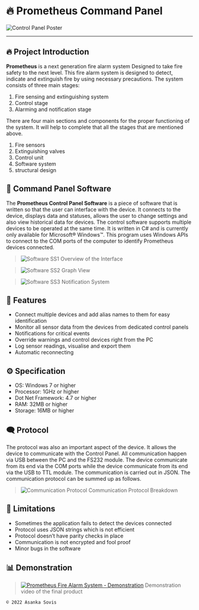 # 🔥 Prometheus Command Panel
![Control Panel Poster](https://user-images.githubusercontent.com/46389631/170832714-0587bb0c-a896-40c6-9f3f-a69c376b9818.png)

---

## 🔥 Project Introduction

**Prometheus** is a next generation fire alarm system Designed to take fire safety to the next level. This fire alarm system is designed to detect, indicate and extinguish fire by using necessary precautions. The system consists of three main stages:
1. Fire sensing and extinguishing system
2. Control stage
3. Alarming and notification stage

There are four main sections and components for the proper functioning of the system. It will help to complete that all the stages that are mentioned above.
1. Fire sensors
2. Extinguishing valves
3. Control unit
4. Software system
5. structural design

## 💾 Command Panel Software

The **Prometheus Control Panel Software** is a piece of software that is written so that the user can interface with the device. It connects to the device, displays data and statuses, allows the user to change settings and also view historical data for devices. The control software supports multiple devices to be operated at the same time. It is written in C# and is currently only available for Microsoft® Windows™. This program uses Windows APIs to connect to the COM ports of the computer to identify Prometheus devices connected.

> ![Software SS1](https://user-images.githubusercontent.com/46389631/185791330-9794a8b8-9144-4d10-bf61-85f5d442953d.png)
> Overview of the Interface

> ![Software SS2](https://user-images.githubusercontent.com/46389631/185791474-babe76c7-a6ea-4eeb-9597-21bb262580bf.png)
> Graph View

> ![Software SS3](https://user-images.githubusercontent.com/46389631/185791490-082c3bd4-f3d9-412f-afbc-05c06bf16098.png)
> Notification System

## 🧭 Features

-	Connect multiple devices and add alias names to them for easy identification
-	Monitor all sensor data from the devices from dedicated control panels
-	Notifications for critical events
-	Override warnings and control devices right from the PC
-	Log sensor readings, visualise and export them
-	Automatic reconnecting

## ⚙️ Specification

-	OS: Windows 7 or higher
-	Processor: 1GHz or higher
-	Dot Net Framework: 4.7 or higher
-	RAM: 32MB or higher
-	Storage: 16MB or higher

## 🗨️ Protocol

The protocol was also an important aspect of the device. It allows the device to communicate with the Control Panel. All communication happen via USB between the PC and the FS232 module. The device communicate from its end via the COM ports while the device communicate from its end via the USB to TTL module. The communication is carried out in JSON. The communication protocol can be summed up as follows.

> ![Communication Protocol](https://user-images.githubusercontent.com/46389631/185858973-9d774f34-22ac-4df5-a44c-d62a1f4d3c27.png)
> Communication Protocol Breakdown

## 🎢 Limitations

-	Sometimes the application fails to detect the devices connected
-	Protocol uses JSON strings which is not efficient
-	Protocol doesn’t have parity checks in place
-	Communication is not encrypted and fool proof
-	Minor bugs in the software

## 📊 Demonstration

> [![Prometheus Fire Alarm System - Demonstration](https://user-images.githubusercontent.com/46389631/192273259-fb92e6f6-b95d-4e68-a962-5505359a668c.png)](https://youtu.be/5h3k6kufkHo "Prometheus Fire Alarm System - Demonstration")
> Demonstration video of the final product

`© 2022 Asanka Sovis`
